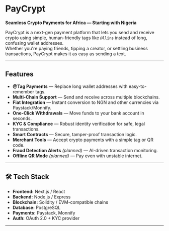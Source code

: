 #  PayCrypt

**Seamless Crypto Payments for Africa — Starting with Nigeria**  

PayCrypt is a next-gen payment platform that lets you send and receive crypto using simple, human-friendly tags like `@llins` instead of long, confusing wallet addresses.  
Whether you're paying friends, tipping a creator, or settling business transactions, PayCrypt makes it as easy as sending a text.

---

## Features

- **@Tag Payments** — Replace long wallet addresses with easy-to-remember tags.
- **Multi-Chain Support** — Send and receive across multiple blockchains.
- **Fiat Integration** — Instant conversion to NGN and other currencies via Paystack/Monnify.
- **One-Click Withdrawals** — Move funds to your bank account in seconds.
- **KYC & Compliance** — Robust identity verification for safe, legal transactions.
- **Smart Contracts** — Secure, tamper-proof transaction logic.
- **Merchant Tools** — Accept crypto payments with a simple tag or QR code.
- **Fraud Detection Alerts** *(planned)* — AI-driven transaction monitoring.
- **Offline QR Mode** *(planned)* — Pay even with unstable internet.

---

## 🛠️ Tech Stack

- **Frontend:** Next.js / React
- **Backend:** Node.js / Express
- **Blockchain:** Solidity / EVM-compatible chains
- **Database:** PostgreSQL
- **Payments:** Paystack, Monnify
- **Auth:** OAuth 2.0 + KYC provider

---

